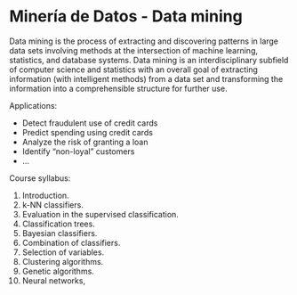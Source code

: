 # Minería de Datos - Data mining

Data mining is the process of extracting and discovering patterns in large data sets involving methods at the intersection of machine learning, 
statistics, and database systems. Data mining is an interdisciplinary subfield of computer science and statistics with an overall goal of extracting
information (with intelligent methods) from a data set and transforming the information into a comprehensible structure for further use.

Applications:
  - Detect fraudulent use of credit cards
  - Predict spending using credit cards
  - Analyze the risk of granting a loan
  - Identify “non-loyal” customers
  -  ...
  
Course syllabus:
  1. Introduction.
  2. k-NN classifiers.
  3. Evaluation in the supervised classification.
  4. Classification trees. 
  5. Bayesian classifiers.
  6. Combination of classifiers.
  7. Selection of variables.
  8. Clustering algorithms.
  9. Genetic algorithms.
  10. Neural networks,
